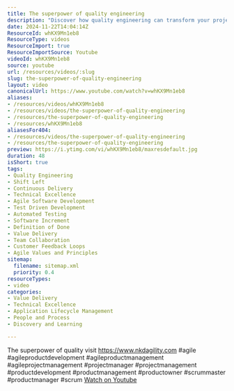 ```yaml
---
title: The superpower of quality engineering
description: "Discover how quality engineering can transform your projects into success stories. Unlock your team's potential with agile methodologies! #Agile #QualityEngineering"
date: 2024-11-22T14:04:14Z
ResourceId: whKX9Mn1eb8
ResourceType: videos
ResourceImport: true
ResourceImportSource: Youtube
videoId: whKX9Mn1eb8
source: youtube
url: /resources/videos/:slug
slug: the-superpower-of-quality-engineering
layout: video
canonicalUrl: https://www.youtube.com/watch?v=whKX9Mn1eb8
aliases:
- /resources/videos/whKX9Mn1eb8
- /resources/videos/the-superpower-of-quality-engineering
- /resources/the-superpower-of-quality-engineering
- /resources/whKX9Mn1eb8
aliasesFor404:
- /resources/videos/the-superpower-of-quality-engineering
- /resources/the-superpower-of-quality-engineering
preview: https://i.ytimg.com/vi/whKX9Mn1eb8/maxresdefault.jpg
duration: 48
isShort: true
tags:
- Quality Engineering
- Shift Left
- Continuous Delivery
- Technical Excellence
- Agile Software Development
- Test Driven Development
- Automated Testing
- Software Increment
- Definition of Done
- Value Delivery
- Team Collaboration
- Customer Feedback Loops
- Agile Values and Principles
sitemap:
  filename: sitemap.xml
  priority: 0.4
resourceTypes:
- video
categories:
- Value Delivery
- Technical Excellence
- Application Lifecycle Management
- People and Process
- Discovery and Learning

---
```

 The superpower of quality visit https://www.nkdagility.com #agile #agileproductdevelopment #agileproductmanagement #agileprojectmanagement #projectmanager #projectmanagement #productdevelopment #productmanagement #productowner #scrummaster #productmanager #scrum 
 [Watch on Youtube](https://www.youtube.com/watch?v=whKX9Mn1eb8)
